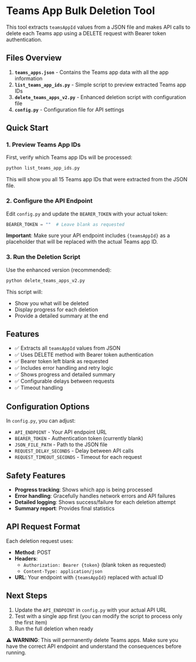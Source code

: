 # Teams App Bulk Deletion Tool

This tool extracts `teamsAppId` values from a JSON file and makes API calls to delete each Teams app using a DELETE request with Bearer token authentication.

## Files Overview

1. **`teams_apps.json`** - Contains the Teams app data with all the app information
2. **`list_teams_app_ids.py`** - Simple script to preview extracted Teams app IDs
3. **`delete_teams_apps_v2.py`** - Enhanced deletion script with configuration file
4. **`config.py`** - Configuration file for API settings

## Quick Start

### 1. Preview Teams App IDs
First, verify which Teams app IDs will be processed:

```bash
python list_teams_app_ids.py
```

This will show you all 15 Teams app IDs that were extracted from the JSON file.

### 2. Configure the API Endpoint
Edit `config.py` and update the `BEARER_TOKEN` with your actual token:

```python
BEARER_TOKEN = ""  # Leave blank as requested
```

**Important**: Make sure your API endpoint includes `{teamsAppId}` as a placeholder that will be replaced with the actual Teams app ID.

### 3. Run the Deletion Script
Use the enhanced version (recommended):

```bash
python delete_teams_apps_v2.py
```

This script will:
- Show you what will be deleted
- Display progress for each deletion
- Provide a detailed summary at the end

## Features

- ✅ Extracts all `teamsAppId` values from JSON
- ✅ Uses DELETE method with Bearer token authentication
- ✅ Bearer token left blank as requested
- ✅ Includes error handling and retry logic
- ✅ Shows progress and detailed summary
- ✅ Configurable delays between requests
- ✅ Timeout handling

## Configuration Options

In `config.py`, you can adjust:

- `API_ENDPOINT` - Your API endpoint URL
- `BEARER_TOKEN` - Authentication token (currently blank)
- `JSON_FILE_PATH` - Path to the JSON file
- `REQUEST_DELAY_SECONDS` - Delay between API calls
- `REQUEST_TIMEOUT_SECONDS` - Timeout for each request


## Safety Features

- **Progress tracking**: Shows which app is being processed
- **Error handling**: Gracefully handles network errors and API failures
- **Detailed logging**: Shows success/failure for each deletion attempt
- **Summary report**: Provides final statistics

## API Request Format

Each deletion request uses:
- **Method**: POST
- **Headers**: 
  - `Authorization: Bearer {token}` (blank token as requested)
  - `Content-Type: application/json`
- **URL**: Your endpoint with `{teamsAppId}` replaced with actual ID

## Next Steps

1. Update the `API_ENDPOINT` in `config.py` with your actual API URL
2. Test with a single app first (you can modify the script to process only the first item)
3. Run the full deletion when ready

**⚠️ WARNING**: This will permanently delete Teams apps. Make sure you have the correct API endpoint and understand the consequences before running.
